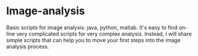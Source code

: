 # Image-analysis
Basic scripts for image analysis: java, python, matlab.
It's easy to find on-line very complicated scripts for very complex analysis.
Instead, I will share simple scripts that can help you to move your first steps into the image analysis process.
